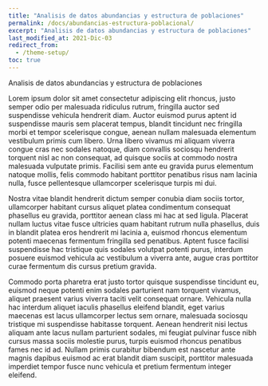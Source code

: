 ```yaml
---
title: "Analisis de datos abundancias y estructura de poblaciones"
permalink: /docs/abundancias-estructura-poblacional/
excerpt: "Analisis de datos abundancias y estructura de poblaciones"
last_modified_at: 2021-Dic-03
redirect_from:
  - /theme-setup/
toc: true
---
```



Analisis de datos abundancias y estructura de poblaciones



Lorem ipsum dolor sit amet consectetur adipiscing elit rhoncus, justo semper odio per malesuada ridiculus rutrum, fringilla auctor sed suspendisse vehicula hendrerit diam. Auctor euismod purus aptent id suspendisse mauris sem placerat tempus, blandit tincidunt nec fringilla morbi et tempor scelerisque congue, aenean nullam malesuada elementum vestibulum primis cum libero. Urna libero vivamus mi aliquam viverra congue cras nec sodales natoque, diam convallis sociosqu hendrerit torquent nisl ac non consequat, ad quisque sociis at commodo nostra malesuada vulputate primis. Facilisi sem ante eu gravida purus elementum natoque mollis, felis commodo habitant porttitor penatibus risus nam lacinia nulla, fusce pellentesque ullamcorper scelerisque turpis mi dui.

Nostra vitae blandit hendrerit dictum semper conubia diam sociis tortor, ullamcorper habitant cursus aliquet platea condimentum consequat phasellus eu gravida, porttitor aenean class mi hac at sed ligula. Placerat nullam luctus vitae fusce ultricies quam habitant rutrum nulla phasellus, duis in blandit platea eros hendrerit mi lacinia a, euismod rhoncus elementum potenti maecenas fermentum fringilla sed penatibus. Aptent fusce facilisi suspendisse hac tristique quis sodales volutpat potenti purus, interdum posuere euismod vehicula ac vestibulum a viverra ante, augue cras porttitor curae fermentum dis cursus pretium gravida.

Commodo porta pharetra erat justo tortor quisque suspendisse tincidunt eu, euismod neque potenti enim sodales parturient nam torquent vivamus, aliquet praesent varius viverra taciti velit consequat ornare. Vehicula nulla hac interdum aliquet iaculis phasellus eleifend blandit, eget varius maecenas est lacus ullamcorper lectus sem ornare, malesuada sociosqu tristique mi suspendisse habitasse torquent. Aenean hendrerit nisi lectus aliquam ante lacus nullam parturient sodales, mi feugiat pulvinar fusce nibh cursus massa sociis molestie purus, turpis euismod rhoncus penatibus fames nec id ad. Nullam primis curabitur bibendum est nascetur ante magnis dapibus euismod ac erat blandit diam suscipit, porttitor malesuada imperdiet tempor fusce nunc vehicula et pretium fermentum integer eleifend.
